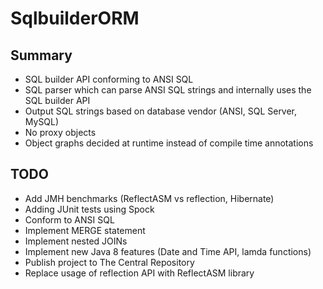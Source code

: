 # SqlbuilderORM

## Summary
- SQL builder API conforming to ANSI SQL
- SQL parser which can parse ANSI SQL strings and internally uses the SQL builder API
- Output SQL strings based on database vendor (ANSI, SQL Server, MySQL)
- No proxy objects
- Object graphs decided at runtime instead of compile time annotations

## TODO
- Add JMH benchmarks (ReflectASM vs reflection, Hibernate)
- Adding JUnit tests using Spock
- Conform to ANSI SQL
- Implement MERGE statement
- Implement nested JOINs
- Implement new Java 8 features (Date and Time API, lamda functions)
- Publish project to The Central Repository
- Replace usage of reflection API with ReflectASM library